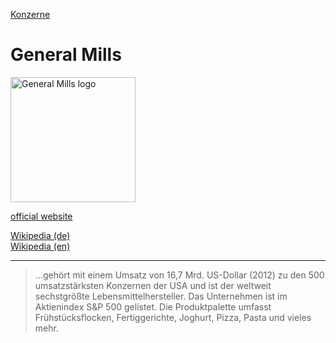 [Konzerne](../konzerne.html)   

# General Mills

<img src="https://upload.wikimedia.org/wikipedia/de/8/85/General-Mills-Logo.svg" height="200" alt="General Mills logo">

<a target="_blank" href="http://www.generalmills.com/">official website</a>   

<a target="_blank" href="https://de.wikipedia.org/wiki/General_Mills">Wikipedia (de)</a>   
<a target="_blank" href="https://en.wikipedia.org/wiki/General_Mills">Wikipedia (en)</a>   

---

> ...gehört mit einem Umsatz von 16,7 Mrd. US-Dollar (2012) zu den 500 umsatzstärksten Konzernen der USA und ist der weltweit sechstgrößte Lebensmittelhersteller. Das Unternehmen ist im Aktienindex S&P 500 gelistet. Die Produktpalette umfasst Frühstücksflocken, Fertiggerichte, Joghurt, Pizza, Pasta und vieles mehr. 
